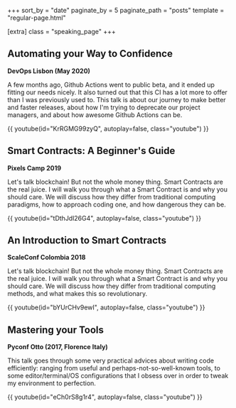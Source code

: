 +++
sort_by = "date"
paginate_by = 5
paginate_path = "posts"
template = "regular-page.html"

[extra]
class = "speaking_page"
+++

## Automating your Way to Confidence
**DevOps Lisbon (May 2020)**

A few months ago, Github Actions went to public beta, and it ended up fitting
our needs nicely. It also turned out that this CI has a lot more to offer than
I was previously used to. This talk is about our journey to make better and
faster releases, about how I'm trying to deprecate our project managers, and
about how awesome Github Actions can be.

{{ youtube(id="KrRGMG99zyQ", autoplay=false, class="youtube") }}


## Smart Contracts: A Beginner's Guide
**Pixels Camp 2019**

Let's talk blockchain! But not the whole money thing. Smart Contracts are the
real juice. I will walk you through what a Smart Contract is and why you should
care. We will discuss how they differ from traditional computing paradigms, how
to approach coding one, and how dangerous they can be. 

{{ youtube(id="tDthJdl26G4", autoplay=false, class="youtube") }}

## An Introduction to Smart Contracts
**ScaleConf Colombia 2018**

Let's talk blockchain! But not the whole money thing. Smart Contracts are the
real juice. I will walk you through what a Smart Contract is and why you should
care. We will discuss how they differ from traditional computing methods, and
what makes this so revolutionary.

{{ youtube(id="bYUrCHv9ewI", autoplay=false, class="youtube") }}

## Mastering your Tools
**Pyconf Otto (2017, Florence Italy)**

This talk goes through some very practical advices about writing code
efficiently: ranging from useful and perhaps-not-so-well-known tools, to some
editor/terminal/OS configurations that I obsess over in order to tweak my
environment to perfection.

{{ youtube(id="eCh0rS8g1r4", autoplay=false, class="youtube") }}
